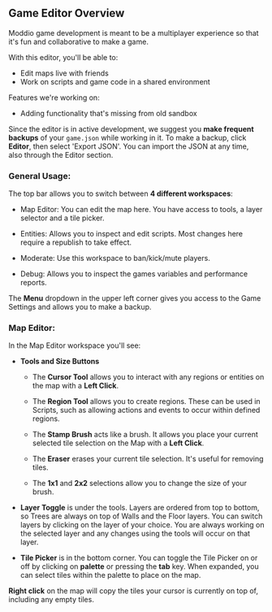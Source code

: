 

## Game Editor Overview

Moddio game development is meant to be a multiplayer experience so that it's fun and collaborative to make a game.

With this editor, you'll be able to:
* Edit maps live with friends
* Work on scripts and game code in a shared environment

Features we're working on:
* Adding functionality that's missing from old sandbox

Since the editor is in active development, we suggest you **make frequent backups** of your `game.json` while working in it. To make a backup, click **Editor**, then select 'Export JSON'. You can import the JSON at any time, also through the Editor section.

### General Usage:

The top bar allows you to switch between **4 different workspaces**:

*   Map Editor: You can edit the map here. You have access to tools, a layer selector and a tile picker.

*   Entities: Allows you to inspect and edit scripts. Most changes here require a republish to take effect.

*   Moderate: Use this workspace to ban/kick/mute players.

*   Debug: Allows you to inspect the games variables and performance reports.

The **Menu** dropdown in the upper left corner gives you access to the Game Settings and allows you to make a backup.

### Map Editor:

In the Map Editor workspace you'll see:

*   **Tools and Size Buttons**

    *   The **Cursor Tool** allows you to interact with any regions or entities on the map with a **Left Click**.

    *   The **Region Tool** allows you to create regions. These can be used in Scripts, such as allowing actions and events to occur within defined regions.

    *   The **Stamp Brush** acts like a brush. It allows you place your current selected tile selection on the Map with a **Left Click**.    

    *   The **Eraser** erases your current tile selection. It's useful for removing tiles.

    *   The **1x1** and **2x2** selections allow you to change the size of your brush.

*   **Layer Toggle** is under the tools. Layers are ordered from top to bottom, so Trees are always on top of Walls and the Floor layers.  You can switch layers by clicking on the layer of your choice. You are always working on the selected layer and any changes using the tools will occur on that layer.

*   **Tile Picker** is in the bottom corner. You can toggle the Tile Picker on or off by clicking on **palette** or pressing the **tab** key. When expanded, you can select tiles within the palette to place on the map.



**Right click** on the map will copy the tiles your cursor is currently on top of, including any empty tiles.

